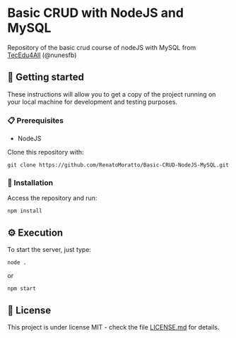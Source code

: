 # Basic CRUD with NodeJS and MySQL

Repository of the basic crud course of nodeJS with MySQL from [TecEdu4All](https://www.youtube.com/playlist?list=PL2hDwB8DzXGPcZ2vJFbND25QNFcXMnnwU) (@nunesfb)

## 🚀 Getting started

These instructions will allow you to get a copy of the project running on your local machine for development and testing purposes.

### 📋 Prerequisites

* NodeJS

Clone this repository with:
```
git clone https://github.com/RenatoMoratto/Basic-CRUD-NodeJS-MySQL.git
```

### 🔧 Installation

Access the repository and run:
```
npm install
```

## ⚙️ Execution

To start the server, just type:
```
node .
```
or
```
npm start
```

## 📄 License

This project is under license MIT - check the file [LICENSE.md](https://github.com/RenatoMoratto/Basic-CRUD-NodeJS-MySQL/blob/main/LICENSE) for details.
